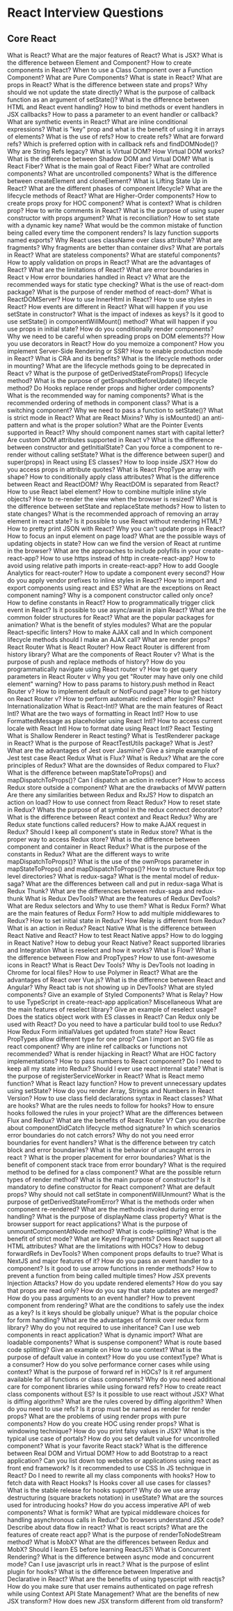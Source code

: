 # React Interview Questions

## Core React

 What is React?
 What are the major features of React?
 What is JSX?
 What is the difference between Element and Component?
 How to create components in React?
 When to use a Class Component over a Function Component?
 What are Pure Components?
 What is state in React?
 What are props in React?
 What is the difference between state and props?
 Why should we not update the state directly?
 What is the purpose of callback function as an argument of setState()?
 What is the difference between HTML and React event handling?
 How to bind methods or event handlers in JSX callbacks?
 How to pass a parameter to an event handler or callback?
 What are synthetic events in React?
 What are inline conditional expressions?
 What is "key" prop and what is the benefit of using it in arrays of elements?
 What is the use of refs?
 How to create refs?
 What are forward refs?
 Which is preferred option with in callback refs and findDOMNode()?
 Why are String Refs legacy?
 What is Virtual DOM?
 How Virtual DOM works?
 What is the difference between Shadow DOM and Virtual DOM?
 What is React Fiber?
 What is the main goal of React Fiber?
 What are controlled components?
 What are uncontrolled components?
 What is the difference between createElement and cloneElement?
 What is Lifting State Up in React?
 What are the different phases of component lifecycle?
 What are the lifecycle methods of React?
 What are Higher-Order components?
 How to create props proxy for HOC component?
 What is context?
 What is children prop?
 How to write comments in React?
 What is the purpose of using super constructor with props argument?
 What is reconciliation?
 How to set state with a dynamic key name?
 What would be the common mistake of function being called every time the component renders?
 Is lazy function supports named exports?
 Why React uses className over class attribute?
 What are fragments?
 Why fragments are better than container divs?
 What are portals in React?
 What are stateless components?
 What are stateful components?
 How to apply validation on props in React?
 What are the advantages of React?
 What are the limitations of React?
 What are error boundaries in React v
 How error boundaries handled in React v?
 What are the recommended ways for static type checking?
 What is the use of react-dom package?
 What is the purpose of render method of react-dom?
 What is ReactDOMServer?
 How to use InnerHtml in React?
 How to use styles in React?
 How events are different in React?
 What will happen if you use setState in constructor?
 What is the impact of indexes as keys?
 Is it good to use setState() in componentWillMount() method?
 What will happen if you use props in initial state?
 How do you conditionally render components?
 Why we need to be careful when spreading props on DOM elements??
 How you use decorators in React?
 How do you memoize a component?
 How you implement Server-Side Rendering or SSR?
 How to enable production mode in React?
 What is CRA and its benefits?
 What is the lifecycle methods order in mounting?
 What are the lifecycle methods going to be deprecated in React v?
 What is the purpose of getDerivedStateFromProps() lifecycle method?
 What is the purpose of getSnapshotBeforeUpdate() lifecycle method?
 Do Hooks replace render props and higher order components?
 What is the recommended way for naming components?
 What is the recommended ordering of methods in component class?
 What is a switching component?
 Why we need to pass a function to setState()?
 What is strict mode in React?
 What are React Mixins?
 Why is isMounted() an anti-pattern and what is the proper solution?
 What are the Pointer Events supported in React?
 Why should component names start with capital letter?
 Are custom DOM attributes supported in React v?
 What is the difference between constructor and getInitialState?
 Can you force a component to re-render without calling setState?
 What is the difference between super() and super(props) in React using ES classes?
 How to loop inside JSX?
 How do you access props in attribute quotes?
 What is React PropType array with shape?
 How to conditionally apply class attributes?
 What is the difference between React and ReactDOM?
 Why ReactDOM is separated from React?
 How to use React label element?
 How to combine multiple inline style objects?
 How to re-render the view when the browser is resized?
 What is the difference between setState and replaceState methods?
 How to listen to state changes?
 What is the recommended approach of removing an array element in react state?
 Is it possible to use React without rendering HTML?
 How to pretty print JSON with React?
 Why you can't update props in React?
 How to focus an input element on page load?
 What are the possible ways of updating objects in state?
 How can we find the version of React at runtime in the browser?
 What are the approaches to include polyfills in your create-react-app?
 How to use https instead of http in create-react-app?
 How to avoid using relative path imports in create-react-app?
 How to add Google Analytics for react-router?
 How to update a component every second?
 How do you apply vendor prefixes to inline styles in React?
 How to import and export components using react and ES?
 What are the exceptions on React component naming?
 Why is a component constructor called only once?
 How to define constants in React?
 How to programmatically trigger click event in React?
 Is it possible to use async/await in plain React?
 What are the common folder structures for React?
 What are the popular packages for animation?
 What is the benefit of styles modules?
 What are the popular React-specific linters?
 How to make AJAX call and In which component lifecycle methods should I make an AJAX call?
 What are render props?
React Router
 What is React Router?
 How React Router is different from history library?
 What are the <Router> components of React Router v?
 What is the purpose of push and replace methods of history?
 How do you programmatically navigate using React router v?
 How to get query parameters in React Router v
 Why you get "Router may have only one child element" warning?
 How to pass params to history.push method in React Router v?
 How to implement default or NotFound page?
 How to get history on React Router v?
 How to perform automatic redirect after login?
React Internationalization
 What is React-Intl?
 What are the main features of React Intl?
 What are the two ways of formatting in React Intl?
 How to use FormattedMessage as placeholder using React Intl?
 How to access current locale with React Intl
 How to format date using React Intl?
React Testing
 What is Shallow Renderer in React testing?
 What is TestRenderer package in React?
 What is the purpose of ReactTestUtils package?
 What is Jest?
 What are the advantages of Jest over Jasmine?
 Give a simple example of Jest test case
React Redux
 What is Flux?
 What is Redux?
 What are the core principles of Redux?
 What are the downsides of Redux compared to Flux?
 What is the difference between mapStateToProps() and mapDispatchToProps()?
 Can I dispatch an action in reducer?
 How to access Redux store outside a component?
 What are the drawbacks of MVW pattern
 Are there any similarities between Redux and RxJS?
 How to dispatch an action on load?
 How to use connect from React Redux?
 How to reset state in Redux?
 Whats the purpose of at symbol in the redux connect decorator?
 What is the difference between React context and React Redux?
 Why are Redux state functions called reducers?
 How to make AJAX request in Redux?
 Should I keep all component's state in Redux store?
 What is the proper way to access Redux store?
 What is the difference between component and container in React Redux?
 What is the purpose of the constants in Redux?
 What are the different ways to write mapDispatchToProps()?
 What is the use of the ownProps parameter in mapStateToProps() and mapDispatchToProps()?
 How to structure Redux top level directories?
 What is redux-saga?
 What is the mental model of redux-saga?
 What are the differences between call and put in redux-saga
 What is Redux Thunk?
 What are the differences between redux-saga and redux-thunk
 What is Redux DevTools?
 What are the features of Redux DevTools?
 What are Redux selectors and Why to use them?
 What is Redux Form?
 What are the main features of Redux Form?
 How to add multiple middlewares to Redux?
 How to set initial state in Redux?
 How Relay is different from Redux?
 What is an action in Redux?
React Native
 What is the difference between React Native and React?
 How to test React Native apps?
 How to do logging in React Native?
 How to debug your React Native?
React supported libraries and Integration
 What is reselect and how it works?
 What is Flow?
 What is the difference between Flow and PropTypes?
 How to use font-awesome icons in React?
 What is React Dev Tools?
 Why is DevTools not loading in Chrome for local files?
 How to use Polymer in React?
 What are the advantages of React over Vue.js?
 What is the difference between React and Angular?
 Why React tab is not showing up in DevTools?
 What are styled components?
 Give an example of Styled Components?
 What is Relay?
 How to use TypeScript in create-react-app application?
Miscellaneous
 What are the main features of reselect library?
 Give an example of reselect usage?
 Does the statics object work with ES classes in React?
 Can Redux only be used with React?
 Do you need to have a particular build tool to use Redux?
 How Redux Form initialValues get updated from state?
 How React PropTypes allow different type for one prop?
 Can I import an SVG file as react component?
 Why are inline ref callbacks or functions not recommended?
 What is render hijacking in React?
 What are HOC factory implementations?
 How to pass numbers to React component?
 Do I need to keep all my state into Redux? Should I ever use react internal state?
 What is the purpose of registerServiceWorker in React?
 What is React memo function?
 What is React lazy function?
 How to prevent unnecessary updates using setState?
 How do you render Array, Strings and Numbers in React  Version?
 How to use class field declarations syntax in React classes?
 What are hooks?
 What are the rules needs to follow for hooks?
 How to ensure hooks followed the rules in your project?
 What are the differences between Flux and Redux?
 What are the benefits of React Router V?
 Can you describe about componentDidCatch lifecycle method signature?
 In which scenarios error boundaries do not catch errors?
 Why do not you need error boundaries for event handlers?
 What is the difference between try catch block and error boundaries?
 What is the behavior of uncaught errors in react ?
 What is the proper placement for error boundaries?
 What is the benefit of component stack trace from error boundary?
 What is the required method to be defined for a class component?
 What are the possible return types of render method?
 What is the main purpose of constructor?
 Is it mandatory to define constructor for React component?
 What are default props?
 Why should not call setState in componentWillUnmount?
 What is the purpose of getDerivedStateFromError?
 What is the methods order when component re-rendered?
 What are the methods invoked during error handling?
 What is the purpose of displayName class property?
 What is the browser support for react applications?
 What is the purpose of unmountComponentAtNode method?
 What is code-splitting?
 What is the benefit of strict mode?
 What are Keyed Fragments?
 Does React support all HTML attributes?
 What are the limitations with HOCs?
 How to debug forwardRefs in DevTools?
 When component props defaults to true?
 What is NextJS and major features of it?
 How do you pass an event handler to a component?
 Is it good to use arrow functions in render methods?
 How to prevent a function from being called multiple times?
 How JSX prevents Injection Attacks?
 How do you update rendered elements?
 How do you say that props are read only?
 How do you say that state updates are merged?
 How do you pass arguments to an event handler?
 How to prevent component from rendering?
 What are the conditions to safely use the index as a key?
 Is it keys should be globally unique?
 What is the popular choice for form handling?
 What are the advantages of formik over redux form library?
 Why do you not required to use inheritance?
 Can I use web components in react application?
 What is dynamic import?
 What are loadable components?
 What is suspense component?
 What is route based code splitting?
 Give an example on How to use context?
 What is the purpose of default value in context?
 How do you use contextType?
 What is a consumer?
 How do you solve performance corner cases while using context?
 What is the purpose of forward ref in HOCs?
 Is it ref argument available for all functions or class components?
 Why do you need additional care for component libraries while using forward refs?
 How to create react class components without ES?
 Is it possible to use react without JSX?
 What is diffing algorithm?
 What are the rules covered by diffing algorithm?
 When do you need to use refs?
 Is it prop must be named as render for render props?
 What are the problems of using render props with pure components?
 How do you create HOC using render props?
 What is windowing technique?
 How do you print falsy values in JSX?
 What is the typical use case of portals?
 How do you set default value for uncontrolled component?
 What is your favorite React stack?
 What is the difference between Real DOM and Virtual DOM?
 How to add Bootstrap to a react application?
 Can you list down top websites or applications using react as front end framework?
 Is it recommended to use CSS In JS technique in React?
 Do I need to rewrite all my class components with hooks?
 How to fetch data with React Hooks?
 Is Hooks cover all use cases for classes?
 What is the stable release for hooks support?
 Why do we use array destructuring (square brackets notation) in useState?
 What are the sources used for introducing hooks?
 How do you access imperative API of web components?
 What is formik?
 What are typical middleware choices for handling asynchronous calls in Redux?
 Do browsers understand JSX code?
 Describe about data flow in react?
 What is react scripts?
 What are the features of create react app?
 What is the purpose of renderToNodeStream method?
 What is MobX?
 What are the differences between Redux and MobX?
 Should I learn ES before learning ReactJS?i
 What is Concurrent Rendering?
 What is the difference between async mode and concurrent mode?
 Can I use javascript urls in react.?
 What is the purpose of eslint plugin for hooks?
 What is the difference between Imperative and Declarative in React?
 What are the benefits of using typescript with reactjs?
 How do you make sure that user remains authenticated on page refresh while using Context API State Management?
 What are the benefits of new JSX transform?
 How does new JSX transform different from old transform?
